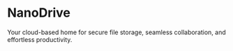 # NanoDrive
Your cloud-based home for secure file storage, seamless collaboration, 
and effortless productivity.


